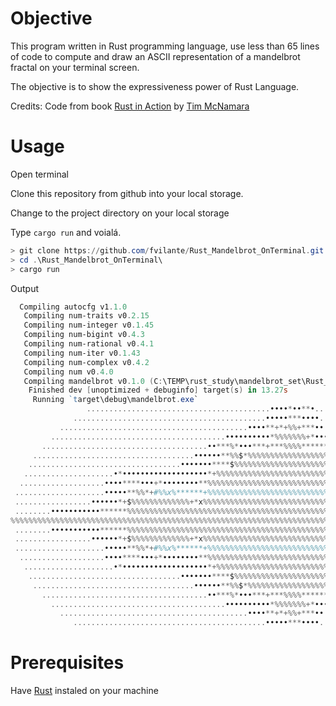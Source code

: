 
# Objective

This program written in Rust programming language, use less than 65 lines of code to compute and draw an ASCII representation of a mandelbrot fractal on your terminal screen.

The objective is to show the expressiveness power of Rust Language.

Credits: Code from book [Rust in Action](https://www.rustinaction.com/) by [Tim McNamara](https://twitter.com/timClicks)


# Usage

Open terminal

Clone this repository from github into your local storage.

Change to the project directory on your local storage

Type `cargo run` and voialá.

```powershell
> git clone https://github.com/fvilante/Rust_Mandelbrot_OnTerminal.git
> cd .\Rust_Mandelbrot_OnTerminal\
> cargo run
```

Output

```Powershell
  Compiling autocfg v1.1.0
   Compiling num-traits v0.2.15
   Compiling num-integer v0.1.45
   Compiling num-bigint v0.4.3
   Compiling num-rational v0.4.1
   Compiling num-iter v0.1.43
   Compiling num-complex v0.4.2
   Compiling num v0.4.0
   Compiling mandelbrot v0.1.0 (C:\TEMP\rust_study\mandelbrot_set\Rust_Mandelbrot_OnTerminal)
    Finished dev [unoptimized + debuginfo] target(s) in 13.27s
     Running `target\debug\mandelbrot.exe`
                 .........................................••••*••**•................
              ...........................................•••••***••••..................
           ..........................................••••**+*+%%+***••....................
         .......................................••••••••••*%%%%%%%+*•••••••.................
       .....................................••***%*•••***+***%%%%********••••••*•.............
     ....................................••••••**%%$*%%%%%%%%%%%%%%%%%%%*+*+x***••..............
    ..................................•••••••****$%%%%%%%%%%%%%%%%%%%%%%%%%%%%*•••...............
   ....................•*•••••••••••••••••••*+%%%%%%%%%%%%%%%%%%%%%%%%%%%%%%%%%*•••...............
  ...................••••****•••+*••••••••**%%%%%%%%%%%%%%%%%%%%%%%%%%%%%%%%%%%%%**•...............
 ....................•••••**%%*+#%%x%******+%%%%%%%%%%%%%%%%%%%%%%%%%%%%%%%%%%%%**••................
 .................••••••*+$%%%%%%%%%%%%%+*x%%%%%%%%%%%%%%%%%%%%%%%%%%%%%%%%%%%%%*••.................
 ........•••••••••••******%%%%%%%%%%%%%%%%%%%%%%%%%%%%%%%%%%%%%%%%%%%%%%%%%%%%%*••..................
%%%%%%%%%%%%%%%%%%%%%%%%%%%%%%%%%%%%%%%%%%%%%%%%%%%%%%%%%%%%%%%%%%%%%%%%%%%%**••••..................
 ........•••••••••••******%%%%%%%%%%%%%%%%%%%%%%%%%%%%%%%%%%%%%%%%%%%%%%%%%%%%%*••..................
 .................••••••*+$%%%%%%%%%%%%%+*x%%%%%%%%%%%%%%%%%%%%%%%%%%%%%%%%%%%%%*••.................
 ....................•••••**%%*+#%%x%******+%%%%%%%%%%%%%%%%%%%%%%%%%%%%%%%%%%%%**••................
  ...................••••****•••+*••••••••**%%%%%%%%%%%%%%%%%%%%%%%%%%%%%%%%%%%%%**•...............
   ....................•*•••••••••••••••••••*+%%%%%%%%%%%%%%%%%%%%%%%%%%%%%%%%%*•••...............
    ..................................•••••••****$%%%%%%%%%%%%%%%%%%%%%%%%%%%%*•••...............
     ....................................••••••**%%$*%%%%%%%%%%%%%%%%%%%*+*+x***••..............
       .....................................••***%*•••***+***%%%%********••••••*•.............
         .......................................••••••••••*%%%%%%%+*•••••••.................
           ..........................................••••**+*+%%+***••....................
              ...........................................•••••***••••..................
```

# Prerequisites

Have [Rust](https://www.rust-lang.org/tools/install) instaled on your machine

